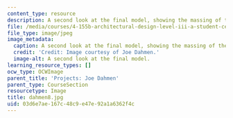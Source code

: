 ```yaml
---
content_type: resource
description: A second look at the final model, showing the massing of the project.
file: /media/courses/4-155b-architectural-design-level-iii-a-student-center-for-mit-fall-2004/03d6e7ae167c48c9e47e92a1a6362f4c_dahmen8.jpg
file_type: image/jpeg
image_metadata:
  caption: A second look at the final model, showing the massing of the project.
  credit: 'Credit: Image courtesy of Joe Dahmen.'
  image-alt: A second look at the final model.
learning_resource_types: []
ocw_type: OCWImage
parent_title: 'Projects: Joe Dahmen'
parent_type: CourseSection
resourcetype: Image
title: dahmen8.jpg
uid: 03d6e7ae-167c-48c9-e47e-92a1a6362f4c
---
```

